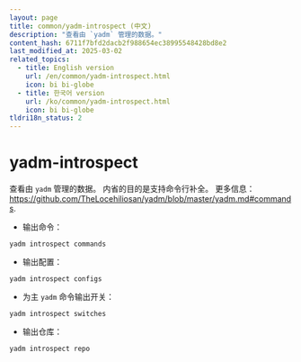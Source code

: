 ```yaml
---
layout: page
title: common/yadm-introspect (中文)
description: "查看由 `yadm` 管理的数据。"
content_hash: 6711f7bfd2dacb2f988654ec38995548428bd8e2
last_modified_at: 2025-03-02
related_topics:
  - title: English version
    url: /en/common/yadm-introspect.html
    icon: bi bi-globe
  - title: 한국어 version
    url: /ko/common/yadm-introspect.html
    icon: bi bi-globe
tldri18n_status: 2
---
```

# yadm-introspect

查看由 `yadm` 管理的数据。
内省的目的是支持命令行补全。
更多信息：<https://github.com/TheLocehiliosan/yadm/blob/master/yadm.md#commands>.

- 输出命令：

`yadm introspect commands`

- 输出配置：

`yadm introspect configs`

- 为主 `yadm` 命令输出开关：

`yadm introspect switches`

- 输出仓库：

`yadm introspect repo`
